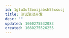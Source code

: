 ```yaml
---
id: 1gtu3uf3ooijabsh55xsucj
title: 测试驱动开发
desc: ""
updated: 1660275532083
created: 1660275526255
---
```

